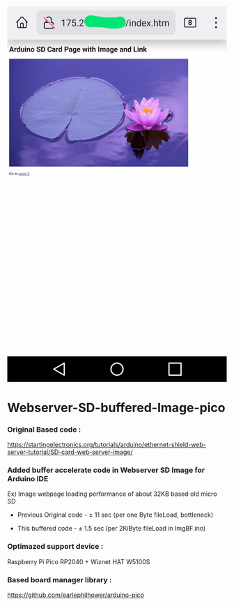 ![Before](/images/Screenshot_2023-12-21-06-11-07~2(1).png)


# Webserver-SD-buffered-Image-pico



### Original Based code : 

https://startingelectronics.org/tutorials/arduino/ethernet-shield-web-server-tutorial/SD-card-web-server-image/



### Added buffer accelerate code in Webserver SD Image for Arduino IDE

Ex) Image webpage loading performance of about 32KB based old micro SD
 
 - Previous Original code - ± 11 sec  (per one Byte fileLoad, bottleneck)
 
 - This buffered code - ± 1.5 sec (per 2KiByte fileLoad in ImgBF.ino)



### Optimazed support device :
 
 Raspberry Pi Pico RP2040 + Wiznet HAT W5100S



### Based board manager library :

 https://github.com/earlephilhower/arduino-pico


